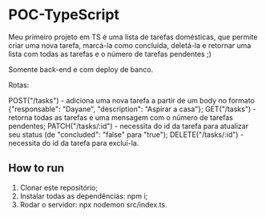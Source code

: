# POC-TypeScript

Meu primeiro projeto em TS é uma lista de tarefas domésticas, que permite criar uma nova tarefa, marcá-la como concluída, deletá-la e retornar uma lista com todas as tarefas e o número de tarefas pendentes ;) 

Somente back-end e com deploy de banco.

Rotas:

POST("/tasks") - adiciona uma nova tarefa a partir de um body no formato {"responsable": "Dayane", "description": "Aspirar a casa"};
GET("/tasks") - retorna todas as tarefas e uma mensagem com o número de tarefas pendentes;
PATCH("/tasks/:id") - necessita do id da tarefa para atualizar seu status (de "concluded": "false" para "true");
DELETE("/tasks/:id") - necessita do id da tarefa para excluí-la.

## How to run

1. Clonar este repositório;
2. Instalar todas as dependências: npm i;
3. Rodar o servidor: npx nodemon src/index.ts.
